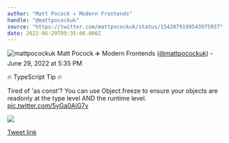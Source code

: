 ```yaml
---
author: "Matt Pocock ✈️ Modern Frontends"
handle: "@mattpocockuk"
source: "https://twitter.com/mattpocockuk/status/1542079199543975937"
date: 2022-06-29T09:35:06.000Z
---
```

![mattpocockuk](https://pbs.twimg.com/profile_images/1567910259431202817/AvtGMFZW_normal.png)
Matt Pocock ✈️ Modern Frontends ([@mattpocockuk](https://twitter.com/mattpocockuk)) - June 29, 2022 at 5:35 PM

🔥 TypeScript Tip 🔥

Tired of 'as const'? You can use Object.freeze to ensure your objects are readonly at the type level AND the runtime level. [pic.twitter.com/5yGa0AiG7v](https://twitter.com/mattpocockuk/status/1542079199543975937/photo/1)

![](https://pbs.twimg.com/media/FWaQTdVWIAI0m1D.jpg)

[Tweet link](https://twitter.com/mattpocockuk/status/1542079199543975937)